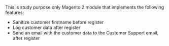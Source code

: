 This is study purpose only Magento 2 module that implements the following features:

* Sanitize customer firstname before register
* Log customer data after register
* Send an email with the customer data to the Customer Support email, after register
